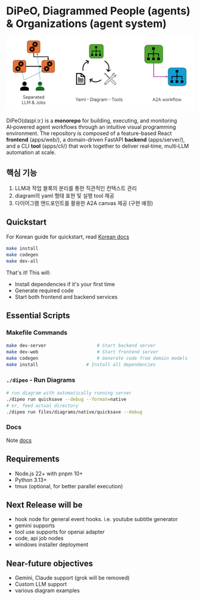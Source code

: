 # DiPeO, Diagrammed People (agents) & Organizations (agent system)
![image info](/docs/image.png)

DiPeO(daɪpiːɔː) is a **monorepo** for building, executing, and monitoring AI‑powered agent workflows through an intuitive visual programming environment. The repository is composed of a feature-based React **frontend** (apps/web/), a domain-driven FastAPI **backend** (apps/server/), and a CLI **tool** (apps/cli/) that work together to deliver real‑time, multi‑LLM automation at scale.

## 핵심 기능

1. LLM과 작업 블록의 분리를 통한 직관적인 컨텍스트 관리
2. diagram의 yaml 형태 표현 및 실행 tool 제공
3. 다이어그램 엔드포인트를 활용한 A2A canvas 제공 (구현 예정)

## Quickstart

For Korean guide for quickstart, read [Korean docs](docs/korean_install_guide.md)

```bash
make install
make codegen
make dev-all
```

That's it! This will:
- Install dependencies if it's your first time
- Generate required code
- Start both frontend and backend services

## Essential Scripts

### Makefile Commands
```bash
make dev-server                   # Start backend server
make dev-web                      # Start frontend server
make codegen                      # Generate code from domain models
make install                  # Install all dependencies
```

### `./dipeo` - Run Diagrams
```bash
# run diagram with automatically running server
./dipeo run quicksave --debug --format=native
# or, feed actual directory
./dipeo run files/diagrams/native/quicksave --debug
```

### Docs
Note [docs](docs)

## Requirements
- Node.js 22+ with pnpm 10+
- Python 3.13+
- tmux (optional, for better parallel execution)


## Next Release will be
- hook node for general event hooks. i.e. youtube subtitle generator
- gemini supports
- tool use supports for openai adapter
- code, api job nodes
- windows installer deployment

## Near-future objectives
- Gemini, Claude support (grok will be removed)
- Custom LLM support
- various diagram examples
